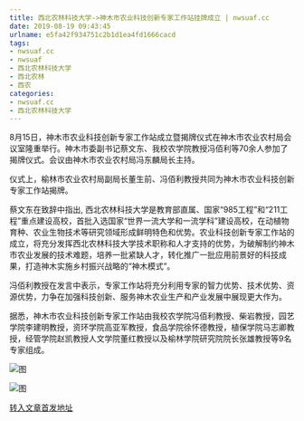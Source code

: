 ```yaml
---
title: 西北农林科技大学->神木市农业科技创新专家工作站挂牌成立 | nwsuaf.cc
date: 2019-08-19 09:43:45
urlname: e5fa42f934751c2b1d1ea4fd1666cacd
tags: 
- nwsuaf.cc
- nwsuaf
- 西北农林科技大学
- 西北农林
- 西农
categories:
- nwsuaf.cc
- 西北农林科技大学
---
```



8月15日，神木市农业科技创新专家工作站成立暨揭牌仪式在神木市农业农村局会议室隆重举行。神木市委副书记蔡文东、我校农学院教授冯佰利等70余人参加了揭牌仪式。会议由神木市农业农村局冯东麟局长主持。

仪式上，榆林市农业农村局副局长董生前、冯佰利教授共同为神木市农业科技创新专家工作站揭牌。

蔡文东在致辞中指出, 西北农林科技大学是教育部直属、国家“985工程”和“211工程”重点建设高校，首批入选国家“世界一流大学和一流学科”建设高校，在动植物育种、农业生物技术等研究领域形成鲜明特色和优势。农业科技创新专家工作站的成立，将充分发挥西北农林科技大学技术职称和人才支持的优势，为破解制约神木市农业发展的技术难题，培养一批紧缺人才，转化推广一批应用前景好的科技成果，打造神木实施乡村振兴战略的“神木模式”。

冯佰利教授在发言中表示，专家工作站将充分利用专家的智力优势、技术优势、资源优势，力争在加强科技创新、服务神木农业生产和产业发展中展现更大作为。

据悉，神木市农业科技创新专家工作站由我校农学院冯佰利教授、柴岩教授，园艺学院李建明教授，资环学院高亚军教授，食品学院徐怀德教授，植保学院马志卿教授，经管学院赵凯教授人文学院董红教授以及榆林学院研究院院长张雄教授等9名专家组成。



![图](https://news.nwsuaf.edu.cn/images/content/2019-08/20190818173421721078.png)

![图](https://news.nwsuaf.edu.cn/images/content/2019-08/20190818173351735913.png)

[转入文章首发地址](https://news.nwsuaf.edu.cn/xnxw/91364.htm)